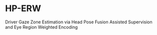 # HP-ERW
Driver Gaze Zone Estimation via Head Pose Fusion Assisted Supervision and Eye Region Weighted Encoding
